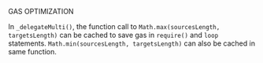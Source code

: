GAS OPTIMIZATION

In `_delegateMulti()`,  the function call to `Math.max(sourcesLength, targetsLength)` can be cached to save gas in `require()` and `loop` statements.
`Math.min(sourcesLength, targetsLength)` can also be cached in same function.